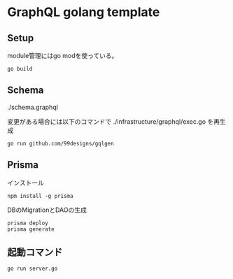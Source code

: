 # GraphQL golang template

## **Setup**

module管理にはgo modを使っている。
```
go build
```

## **Schema**
./schema.graphql

変更がある場合には以下のコマンドで ./infrastructure/graphql/exec.go を再生成

```
go run github.com/99designs/gqlgen
```

## **Prisma**

インストール
```
npm install -g prisma 
```

DBのMigrationとDAOの生成
```
prisma deploy
prisma generate
```

## **起動コマンド**
```
go run server.go
```

